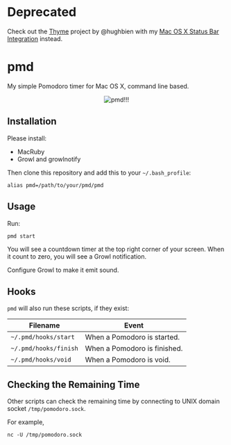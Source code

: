 
Deprecated
==========

Check out the [Thyme](http://thymerb.com/) project by @hughbien with my [Mac OS X Status Bar Integration](https://github.com/dtinth/thyme_osx_ui) instead.


pmd
====

My simple Pomodoro timer for Mac OS X, command line based.

<p style="text-align:center"><img src="http://i.imgur.com/Kk7CY.png" alt="pmd!!!"></p>

Installation
------------
Please install:

* MacRuby
* Growl and growlnotify

Then clone this repository and add this to your `~/.bash_profile`:

    alias pmd=/path/to/your/pmd/pmd

Usage
-----

Run:

    pmd start

You will see a countdown timer at the top right corner of your screen. When it count to zero, you will see a Growl notification.

Configure Growl to make it emit sound.



Hooks
-----

`pmd` will also run these scripts, if they exist:

| Filename | Event |
| -------- | ----- |
| `~/.pmd/hooks/start` | When a Pomodoro is started. |
| `~/.pmd/hooks/finish` | When a Pomodoro is finished. |
| `~/.pmd/hooks/void` | When a Pomodoro is void. |



Checking the Remaining Time
---------------------------

Other scripts can check the remaining time by connecting to UNIX domain socket `/tmp/pomodoro.sock`.

For example,

    nc -U /tmp/pomodoro.sock



